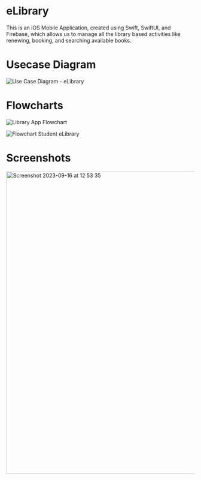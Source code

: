 # eLibrary
This is an iOS Mobile Application, created using Swift, SwiftUI, and Firebase, which allows us to manage all the library based activities like renewing, booking, and searching available books.

# Usecase Diagram

![Use Case Diagram - eLibrary](https://github.com/aayam07/eLibrary/assets/67690668/38eb93c9-c0f4-406e-a787-ada9a8b0ca41)

# Flowcharts

![Library App Flowchart](https://github.com/aayam07/eLibrary/assets/67690668/d300ddeb-0e69-46c5-a504-3d632c57c4fe)

![Flowchart Student eLibrary](https://github.com/aayam07/eLibrary/assets/67690668/2726edd1-df7f-4e4a-9d4d-c894e02127d4)

# Screenshots
<img width="806" alt="Screenshot 2023-09-16 at 12 53 35" src="https://github.com/aayam07/eLibrary/assets/67690668/81cdb53c-3e3c-4e52-b0f4-3c65b52595e3">
